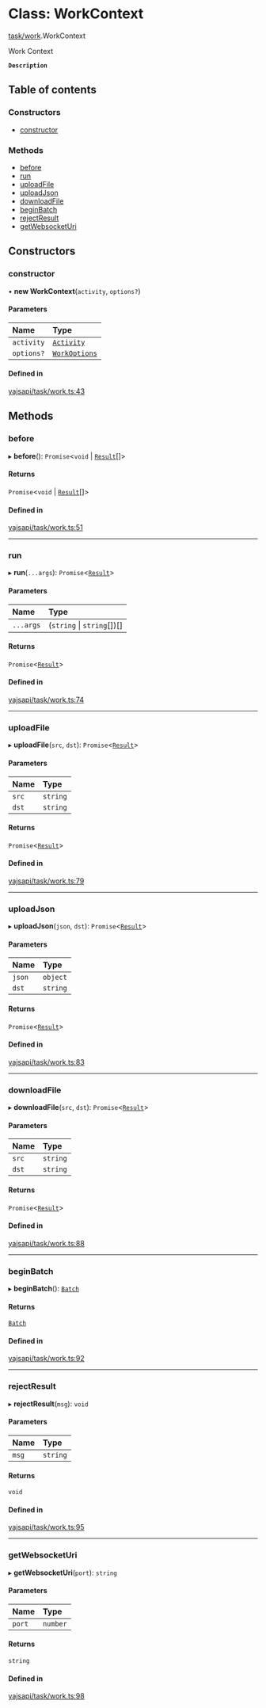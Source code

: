 # Class: WorkContext

[task/work](../modules/task_work.md).WorkContext

Work Context

**`Description`**

## Table of contents

### Constructors

- [constructor](task_work.WorkContext.md#constructor)

### Methods

- [before](task_work.WorkContext.md#before)
- [run](task_work.WorkContext.md#run)
- [uploadFile](task_work.WorkContext.md#uploadfile)
- [uploadJson](task_work.WorkContext.md#uploadjson)
- [downloadFile](task_work.WorkContext.md#downloadfile)
- [beginBatch](task_work.WorkContext.md#beginbatch)
- [rejectResult](task_work.WorkContext.md#rejectresult)
- [getWebsocketUri](task_work.WorkContext.md#getwebsocketuri)

## Constructors

### constructor

• **new WorkContext**(`activity`, `options?`)

#### Parameters

| Name | Type |
| :------ | :------ |
| `activity` | [`Activity`](activity_activity.Activity.md) |
| `options?` | [`WorkOptions`](../interfaces/task_work.WorkOptions.md) |

#### Defined in

[yajsapi/task/work.ts:43](https://github.com/golemfactory/yajsapi/blob/e4105b2/yajsapi/task/work.ts#L43)

## Methods

### before

▸ **before**(): `Promise`<`void` \| [`Result`](../interfaces/activity_results.Result.md)[]\>

#### Returns

`Promise`<`void` \| [`Result`](../interfaces/activity_results.Result.md)[]\>

#### Defined in

[yajsapi/task/work.ts:51](https://github.com/golemfactory/yajsapi/blob/e4105b2/yajsapi/task/work.ts#L51)

___

### run

▸ **run**(`...args`): `Promise`<[`Result`](../interfaces/activity_results.Result.md)\>

#### Parameters

| Name | Type |
| :------ | :------ |
| `...args` | (`string` \| `string`[])[] |

#### Returns

`Promise`<[`Result`](../interfaces/activity_results.Result.md)\>

#### Defined in

[yajsapi/task/work.ts:74](https://github.com/golemfactory/yajsapi/blob/e4105b2/yajsapi/task/work.ts#L74)

___

### uploadFile

▸ **uploadFile**(`src`, `dst`): `Promise`<[`Result`](../interfaces/activity_results.Result.md)\>

#### Parameters

| Name | Type |
| :------ | :------ |
| `src` | `string` |
| `dst` | `string` |

#### Returns

`Promise`<[`Result`](../interfaces/activity_results.Result.md)\>

#### Defined in

[yajsapi/task/work.ts:79](https://github.com/golemfactory/yajsapi/blob/e4105b2/yajsapi/task/work.ts#L79)

___

### uploadJson

▸ **uploadJson**(`json`, `dst`): `Promise`<[`Result`](../interfaces/activity_results.Result.md)\>

#### Parameters

| Name | Type |
| :------ | :------ |
| `json` | `object` |
| `dst` | `string` |

#### Returns

`Promise`<[`Result`](../interfaces/activity_results.Result.md)\>

#### Defined in

[yajsapi/task/work.ts:83](https://github.com/golemfactory/yajsapi/blob/e4105b2/yajsapi/task/work.ts#L83)

___

### downloadFile

▸ **downloadFile**(`src`, `dst`): `Promise`<[`Result`](../interfaces/activity_results.Result.md)\>

#### Parameters

| Name | Type |
| :------ | :------ |
| `src` | `string` |
| `dst` | `string` |

#### Returns

`Promise`<[`Result`](../interfaces/activity_results.Result.md)\>

#### Defined in

[yajsapi/task/work.ts:88](https://github.com/golemfactory/yajsapi/blob/e4105b2/yajsapi/task/work.ts#L88)

___

### beginBatch

▸ **beginBatch**(): [`Batch`](task_batch.Batch.md)

#### Returns

[`Batch`](task_batch.Batch.md)

#### Defined in

[yajsapi/task/work.ts:92](https://github.com/golemfactory/yajsapi/blob/e4105b2/yajsapi/task/work.ts#L92)

___

### rejectResult

▸ **rejectResult**(`msg`): `void`

#### Parameters

| Name | Type |
| :------ | :------ |
| `msg` | `string` |

#### Returns

`void`

#### Defined in

[yajsapi/task/work.ts:95](https://github.com/golemfactory/yajsapi/blob/e4105b2/yajsapi/task/work.ts#L95)

___

### getWebsocketUri

▸ **getWebsocketUri**(`port`): `string`

#### Parameters

| Name | Type |
| :------ | :------ |
| `port` | `number` |

#### Returns

`string`

#### Defined in

[yajsapi/task/work.ts:98](https://github.com/golemfactory/yajsapi/blob/e4105b2/yajsapi/task/work.ts#L98)
